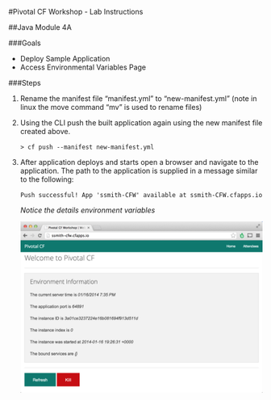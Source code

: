 #Pivotal CF Workshop - Lab Instructions

##Java Module 4A 

###Goals
* Deploy Sample Application
* Access Environmental Variables Page

###Steps
1. Rename the manifest file “manifest.yml” to “new-manifest.yml” (note in linux the move command “mv” is used to rename files)
 
2. Using the CLI push the built application again using the new manifest file created above.

	```
	> cf push --manifest new-manifest.yml
	```


3. After application deploys and starts open a browser and navigate to the application.  The path to the application is supplied in a message similar to the following:

	```
	Push successful! App 'ssmith-CFW' available at ssmith-CFW.cfapps.io
	```

	*Notice the details environment variables*
	
	<img src="img/J4A_1.png" width="500px"/> 


